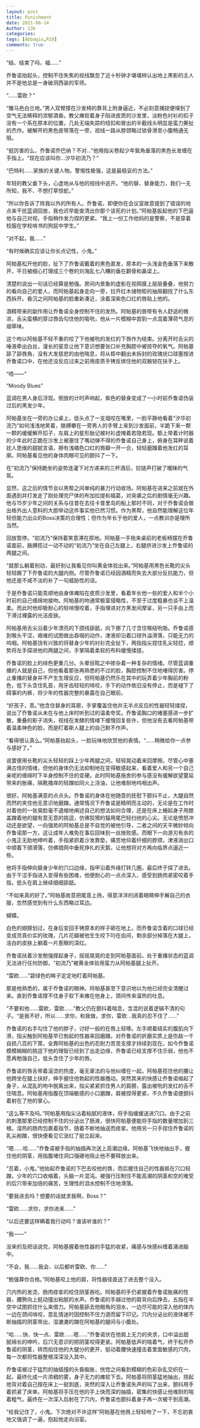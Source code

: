 ```yaml
---
layout: post
title: Punishment
date: 2021-06-14
Author: 13k
categories: 
tags: [Abbagio,R18]
comments: true
---
```


“结、结束了吗，福......”

乔鲁诺抬起头，控制不住失焦的视线飘忽了近十秒钟才堪堪辨认出地上黑影的主人并不是他总是一身破洞西装的军师。

“......雷欧？”

“雅马邑白兰地。”男人双臂撑在沙发椅的靠背上附身逼近，不必刻意捕捉便嗅到了空气无法稀释的浓郁酒香。教父瘫软着身子陷进皮质的沙发里，淡粉色衬衫的扣子没有一个系在原本的位置，几处无端失踪的纽扣和冒出的半截线头明显是蛮力撕扯的杰作。被解开的黑色皮带落在一旁，视线一路从脖颈略过锁骨滑至小腹畅通无阻。

“挺厉害的么，乔鲁诺乔巴纳？不对...”他用指尖卷起少年鬓角垂落的黑色长发缠在手指上。“现在应该叫你...汐华初流乃？”

“巴特利......家族的关键人物。警惕性极强，这是最稳妥的方法。”

年轻的教父垂下头，心虚地从与他的视线中逃开。“他的替、替身能力，我们一无所知，我不、不想打草惊蛇。”

“所以你告诉了除我以外的所有人。乔鲁诺，即便你在会议室故意提到了错误的地点来干扰蓝调回放，我也迟早能查清出你那个该死的计划。”阿帕基扳起他的下巴逼他与自己对视，手指稍作发力捏的更紧。“我上一份工作他妈的是警察，不是穿着校服在学校啃书的狗屁中学生。”

“对不起，我......”

“有时候确实应该让你长点记性，小鬼。”

阿帕基松开他的脸，扯下了乔鲁诺戴着的黑色直发，原本的一头浅金色垂落下来散开，平日被细心打理成三个卷的刘海乱七八糟的垂在颧骨和鼻梁上。

清楚的说出一句话已经算是勉强。房间内景象的虚影在视网膜上层层叠叠，他努力的看向自己的爱人，而阿帕基起身走向一旁，拉开红木储物柜的抽屉翻找了什么东西拆开。昏沉之间阿帕基的脸重新凑近，涂着深紫色口红的唇贴上他的。

酒精带来的副作用让乔鲁诺全身控制不住的发热。阿帕基的唇带有令人舒适的微凉，舌尖蛮横的穿过唇齿勾住他的吸吮，他从一片模糊中尝到一点混着薄荷气息的烟草味。

这个吻以阿帕基不轻不重的咬了下他被吮的发红的下唇作为结束。分离开时舌尖的唾液牵出白丝，漫长的窒息让他下意识想要张口补充胸腔中被掠夺的氧气。阿帕基舔了舔唇角，没有大发慈悲的由他喘息，将从柜中翻出未拆封的玫瑰状口球塞按进乔鲁诺口中，在他还没反应过来之前用皮质手铐反绑住他的双腕锁在扶手上。

“唔——”

“Moody Blues”

蓝调在男人身后浮现。倒放的计时声响起，紫色的替身变成了一小时前乔鲁诺伪装过后的黑发少年。

阿帕基坐在一旁的办公桌上，低头点了一支烟咬在嘴里，一脸平静地看着“汐华初流乃”如何浅浅地笑着，胳膊攀在一旁男人的手臂上来到沙发面前，半跪下来一颗一颗的缓缓解开扣子，左肩上的星形胎记被衬衫虚掩着若隐若现。额上带着计时器的少年此时正跪在沙发上被塞住了嘴动弹不得的乔鲁诺自己身上，俯身在耳畔说着扰人思维的甜腻言语，擦有浅橘色口红的唇瓣一开一合，轻轻磨蹭着他发红的耳廓。阿帕基看见他的身体肉眼可见的颤抖了一下。

在“初流乃”保持跪坐的姿势连灌下对方递来的三杯酒后，拉链声打破了暧昧的气氛。

显然，这之后的情节会以黑帮之间单纯的暴力行动收场。阿帕基在进来之前就在外面遇到并打发走了刚处理完尸体的布加拉提和福葛，对突袭之后的剧情毫无兴趣。他与15岁少年之间的关系与往昔在去往卡普里岛的船上那时不同，对于乔鲁诺会做出格外出人意料的大胆举动这件事实他已然习惯。作为黑帮，他自然能理解这位年轻但能力出众的Boss决策的合理性；但作为年长于他的爱人，一点教训亦是理所当然。

回放暂停。“初流乃”保持着笑意滞在原地。阿帕基一手拖来桌前的老板椅摆在乔鲁诺面前，胳膊揽过一动不动的“初流乃”坐在自己左腿上，右腿挤进沙发上乔鲁诺的两腿之间。

“就那么躺着别动，最好别让我看见你叫黄金体验出来。”阿帕基用黑色长靴的尖头轻轻踢了下乔鲁诺的大腿内侧。尽管乔鲁诺已经因酒精而失去大部分反抗能力，但他还是不咸不淡的补了一句威胁性的话。

于是乔鲁诺只能乖顺地由身体瘫陷在皮质沙发里，看着年长他一些的爱人和半个小时前的自己缠绵地接吻。阿帕基的吻通常极富侵略性，不至于过度粗暴也谈不上温柔。而此时他却极耐心的轻啃慢咬着，手指埋进对方黑发间摩挲，另一只手由上而下滑过裸露的光洁皮肤。

阿帕基用舌尖沿着少年漂亮的下颌线舔舐，向下挪了几寸含住喉结吮吸。乔鲁诺感到喉头干涩，艰难的试图做出吞咽的动作，津液却沿着口球外溢滑落，只能无力的呜咽。阿帕基饶有兴致的将替身少年的衬衫完全扯下，两指指尖捏住乳尖轻捻，顺势将左手探进他的两腿之间，手掌隔着柔软的布料缓慢揉搓。

乔鲁诺的脸上的绯色更重几分。头晕目眩之中掺杂着一种复杂的情绪。尽管蓝调重播的人就是自己，但他看着那张再熟悉的不过的脸，胸腔控制不住地堵得厉害。停止重播的替身并不产生生理反应，但阿帕基仍然乐在其中的玩弄着少年胸前的粉色，低下头含住乳首，用牙齿轻轻的啃咬，手下的动作依旧没有停止，而是褪下了碍事的内裤，将少年的性器完整的暴露在自己眼前。

“好孩子，乖。”他含住替身的耳廓，手掌覆盖住他并无半点反应的性器轻轻揉捏，说出了乔鲁诺从未在与他上床时听到过的温柔夸奖。乔鲁诺胸口的堵塞感进一步扩散，重叠的影子消失，视线在发酵的情绪下缓慢回复些许，但他没有去看阿帕基带着温柔神色的脸，而是盯着斯人腿上的自己默不作声。

“看得很认真么。”阿帕基抬起头，一脸玩味地欣赏他的表情。“......稍微给你一点参与感好了。”

说罢便用长靴的尖头轻轻的踩上少年两腿之间，轻轻晃动着来回摩擦。尽管心中塞满古怪的情绪，但他的身体仍无法抑制地在变得敏感起来，看着爱人和另一个自己亲呢的缠绵时下半身控制不住的变硬。此时阿帕基施舍的参与感没有缓解欲望蔓延带来的胀痛，隔靴搔痒的轻蹭如同火上浇油，让他难耐地呜咽出声。

很好。阿帕基满意的点点头。乔鲁诺的身体在他随意的抚慰下颤抖不止，大腿自然而然的夹住他无意识地磨蹭。通常情况下乔鲁诺是精明而主动的，无论是在工作时对着他的一张臭脸毫不退缩地阐述自己的想法如何合理，还是在床上蜷起身子用膝盖蹭着他的腿有意无意的挑逗，仿佛狡猾的猫用尾巴轻扫他的心尖。无论是愤怒冲动还是欲望，一向强势的阿帕基总是不自觉的被他引导，二者之间的天平微妙倾向乔鲁诺那一方，这让成年人难免在事后回味到一丝挫败感。而眼下一向游刃有余的小鬼正无助地呻吟着，手指紧抓着沙发靠垫，痛苦地仰着纤细的脖颈，津液淌出口中顺着下颌滑落，仿佛猎网中垂死挣扎的天鹅，让他想将对方再向临界点逼近一些。

他将手指伸向替身少年的穴口边缘，指甲沿着外缘打转几圈，最后终于探了进去。由于干涩手指进入变得有些困难，他便耐心的一点点深入，感受到肠肉紧密咬着手指，低头在肩上继续细细舔舐。

“不如来真的好了。”阿帕基故意把尾音上扬，得意洋洋的闭着眼睛伸手解自己的衣服，忽然感觉到有什么东西略过耳边。

蝴蝶。

白色的翅膀划过，在身后变回手铐原本的样子砸在地上。而乔鲁诺含着的口球已经变成货真价实的玫瑰，几片花瓣被他生生咬下叼在齿间，剩余部分掉落在大腿上，洁白的皮肤上躺着一片惹眼的深红。

乔鲁诺扶着沙发勉强撑起身子，摇摇晃晃的走到阿帕基面前。处于重播状态的蓝调无法进行任何防御，“初流乃”被黄金体验用蛮力从阿帕基腿上扯开。

“雷欧......”碧绿色的眸子定定地盯着阿帕基。

那是他熟悉的，属于乔鲁诺的眼神。阿帕基甚至下意识地以为他已经完全清醒过来。直到乔鲁诺撑不住身子软下来瘫在他身上，颈间传来温热的吐息。

“不要和他......雷欧，雷欧......”教父仍在颤抖着喘息，含混的说着逻辑不清的句子。“是我不好，所以......求你，和我做，求你，雷欧...我真的忍不住了......”

乔鲁诺的右手勾住了他的脖子，讨好一般的在唇上轻啄。左手顺着结实的腹肌向下滑，指尖触到阿帕基早已勃起的性器来回磨蹭。对乔鲁诺的折磨实质上是伤敌一千自损八百的下策，全靠阿帕基的出色的忍耐力苦苦支撑才持续到现在。如今乔鲁诺模模糊糊的挑逗下他的理智已经到了出走边缘，乔鲁诺已经支撑不住示弱，他也不愿再勉强自己，低头含住了少年的唇。

乔鲁诺的唇舌带着滚烫的热度，毫无章法的与他纠缠在一起。阿帕基揽住他的腰让他跨坐在腿上扶好，伸手握住他勃起的性器撸动。突然其来的快感让乔鲁诺缩起了身子，从混乱的吻中脱离出来，指尖紧紧抓住男人的肩膀，露出被吮的发红的舌不住喘息。阿帕基用指腹在顶端敏感的小口磨蹭，肩被捏得更紧，不久乔鲁诺便颤抖着射在了他的掌心。

“这么等不及吗。”阿帕基用指尖沾着粘腻的液体，将手指缓缓送进穴口。由于之前的刺激那里已经控制不住的分泌出了肠液，很快阿帕基便能将手指的数量增加到三根。湿热的肠肉包裹着指节，随着不断地抽送而痉挛。他用另一只手捏住乔鲁诺的乳尖剐蹭，很快便看见它涨红了挺立起来。

“嗯......哈......”乔鲁诺被手指的抽插再次送上高潮边缘。阿帕基飞快地抽出手，握住他的阴茎，用指腹堵住洞口强硬地阻止他不要释放出来。

“忍着，小鬼。”他抬起乔鲁诺的下巴去咬他的唇，而后握住自己的性器抵在穴口轻蹭。少年的穴口收缩着，头脑一片混沌。被强行压制住不能高潮的阴茎和空的难受的后穴带来加倍的痛苦，生理性的泪水控制不住地滑落。

“要我进去吗？想要的话就求我啊，Boss？”

“雷欧......求你，求你进来......”

“以后还要这样瞒着我行动吗？谁该听谁的？”

“我——”

没来的及把话说完，阿帕基握着他性器的手猛的收紧，痛感与快感纠缠着涌进脑中。

“不会，我......我会、以后都听雷欧、你......”

“勉强算你合格。”阿帕基咬上他的肩，将性器径直送了进去整个没入。

穴内热的发烫，肠肉痉挛的绞住阴茎吞吃。阿帕基的手仍紧握着乔鲁诺胀痛的性器，腰胯向上挺动撞出粘腻的水声。乔鲁诺的手越过他的肩背向后挣去，五指在半空中试图抓住什么来借力。阿帕基舔去他眼角的泪水，一边尽可能的深入他的体内一边在颈间啃咬，意乱情迷时因控制不住力道而留下印记。穴内分泌出的液体被不断抽插的阴茎带出，湿漉漉的蹭在阿帕基的腿间与小腹处。

“哈......快、快一点、雷欧......嗯......”乔鲁诺伏在他肩上无力的央求，口中溢出甜腻绵长的呻吟，后穴无意识的把阴茎咬得更紧。阿帕基低声的喘着气，终于松开乔鲁诺的阴茎，转而掐住他的大腿分的更开，挺动着腰快速撞击着里面敏感的穴肉，每一次都将性器整根深深没入其中。

乔鲁诺被过于猛烈的抽插撞的头昏脑胀，恍惚之间看到模糊的色彩杂乱交织在一起，最终化成一片浓稠的雾，身子无力的瘫软下去。阿帕基将阴茎猛地抽出，捞起他背对着自己按在床上一挺到底，突然的深入让乔鲁诺失声的叫了出来，颤抖用手着抓紧了床单。阿帕基将手压在他的手上快而深的抽插，密集的快感让他难耐的喘着粗气，最终在一次深入后射在了穴内，乔鲁诺也颤抖着身子再一次被干到高潮。

“给我记住了，小鬼。下次绝对不许这样”阿帕基在他唇上轻轻吻了一下，不忘初衷地又强调了一遍，抱起他走向浴室。
